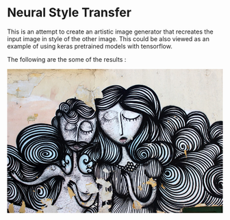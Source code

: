 # Neural Style Transfer

This is an attempt to create an artistic image generator that recreates the input image in style of the other image. This could be also viewed as an example of using keras pretrained models with tensorflow. 

The following are the some of the results : 

![myimage-alt-tag](/input_images/athena.jpg)
